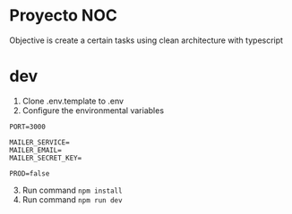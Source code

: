# Proyecto NOC

Objective is create a certain tasks using clean architecture with typescript

# dev

1. Clone .env.template to .env
2. Configure the environmental variables

```
PORT=3000

MAILER_SERVICE=
MAILER_EMAIL=
MAILER_SECRET_KEY=

PROD=false
```

3. Run command `npm install`
4. Run command `npm run dev `
